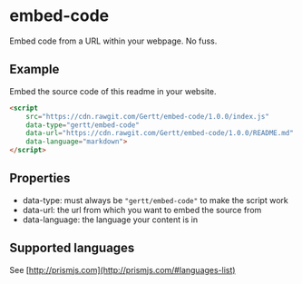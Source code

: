 # embed-code

Embed code from a URL within your webpage. No fuss.

## Example

Embed the source code of this readme in your website.

```HTML
<script
    src="https://cdn.rawgit.com/Gertt/embed-code/1.0.0/index.js"
    data-type="gertt/embed-code"
    data-url="https://cdn.rawgit.com/Gertt/embed-code/1.0.0/README.md"
    data-language="markdown">
</script>
```

## Properties

- data-type: must always be `"gertt/embed-code"` to make the script work
- data-url: the url from which you want to embed the source from
- data-language: the language your content is in

## Supported languages

See [http://prismjs.com](http://prismjs.com/#languages-list)
